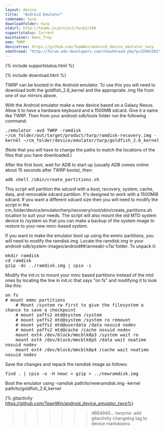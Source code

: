 ```yaml
---
layout: device
title:  "Android Emulator"
codename: twrp
downloadfolder: twrp
oldurl: http://teamw.in/project/twrp2/169
supportstatus: Current
maintainer: Dees_Troy
oem: TWRP
devicetree: https://github.com/TeamWin/android_device_emulator_twrp
xdathread: "http://forum.xda-developers.com/showthread.php?p=32965365"
---
```


{% include supportstatus.html %}

{% include download.html %}

<p class="text">TWRP can be booted in the Android emulator. To use this you will need to download both the goldfish_2.6_kernel and the appropriate .img file from one of our mirrors above.</p>
<p>With the Android emulator make a new device based on a Galaxy Nexus. Allow it to have a hardware keyboard and a 1500MB sdcard. Give it a name like TWRP. Then from your android-sdk/tools folder run the following command:</p>
<p><tt>./emulator -avd TWRP -ramdisk ~/cm_folder/out/target/product/twrp/ramdisk-recovery.img -kernel ~/cm_folder/device/emulator/twrp/goldfish_2.6_kernel</tt></p>
<p>(Note that you will have to change the paths to match the locations of the files that you have downloaded.)</p>
<p>After the first boot, wait for ADB to start up (usually ADB comes online about 15 seconds after TWRP boots), then:</p>
<p><tt>adb shell /sbin/create_partitions.sh</tt></p>
<p>
<p>This script will partition the sdcard with a boot, recovery, system, cache, data, and removable sdcard partition. It's designed to work with a 1500MiB sdcard. If you want a different sdcard size then you will need to modify the script in the cm_folder/device/emulator/twrp/recovery/root/sbin/create_partitions.sh location to suit your needs. The script will also mount the old MTD system device to /system so that you can make a backup of the system image to restore to your new mmc-based system.</p>
<p>If you want to make the emulator boot up using the emmc partitions, you will need to modify the ramdisk.img. Locate the ramdisk.img in your android-sdk/system-images/android##/armeabi-v7a/ folder. To unpack it:</p>
<div><tt>mkdir ramdisk</tt></div>
<div><tt>cd ramdisk</tt></div>
<div><tt>gzip -dc ../ramdisk.img | cpio -i</tt></div>
<p>Modify the init.rc to mount your mmc based partitions instead of the mtd ones by locating the line in init.rc that says &quot;on fs&quot; and modifying it to look like this:</p>
<div><tt>on fs</tt></div>
<div><tt># mount emmc partitions</tt></div>
<div><tt>&nbsp; &nbsp; # Mount /system rw first to give the filesystem a chance to save a checkpoint</tt></div>
<div><tt>&nbsp; &nbsp; # mount yaffs2 mtd@system /system</tt></div>
<div><tt>&nbsp; &nbsp; # mount yaffs2 mtd@system /system ro remount</tt></div>
<div><tt>&nbsp; &nbsp; # mount yaffs2 mtd@userdata /data nosuid nodev</tt></div>
<div><tt>&nbsp; &nbsp; # mount yaffs2 mtd@cache /cache nosuid nodev</tt></div>
<div><tt>&nbsp; &nbsp; mount ext4 /dev/block/mmcblk0p3 /system wait ro</tt></div>
<div><tt>&nbsp; &nbsp; mount ext4 /dev/block/mmcblk0p5 /data wait noatime nosuid nodev</tt></div>
<div><tt>&nbsp; &nbsp; mount ext4 /dev/block/mmcblk0p4 /cache wait noatime nosuid nodev</tt></div>
<p>Save the changes and repack the ramdisk image as follows:</p>
<p><tt>find . | cpio -o -H newc &gt; gzip &gt; ../newramdisk.img</tt></p>
<p>Boot the emulator using -ramdisk path/to/newramdisk.img -kernel path/to/goldfish_2.6_kernel</p>

{% gitactivity  https://github.com/TeamWin/android_device_emulator_twrp%}
>>>>>>> d664940... twrpme: add gitactivity changelog tag to device markdowns
